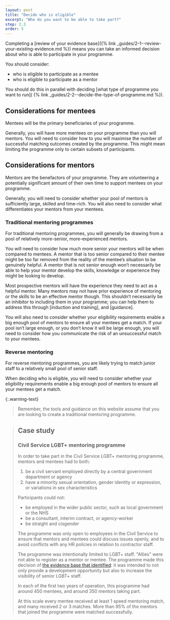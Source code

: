 ```yaml
---
layout: post
title: "Decide who is eligible"
excerpt: "Who do you want to be able to take part?"
step: 2.3
order: 5
---
```


Completing a [review of your evidence base]({% link _guides/2-1--review-your-existing-evidence.md %}) means you can take an informed decision about who is able to participate in your programme.

You should consider:

- who is eligible to participate as a mentee
- who is eligible to participate as a mentor

You should do this in parallel with deciding [what type of programme you want to run]( {% link _guides/2-2--decide-the-type-of-programme.md %}). 

## Considerations for mentees

Mentees will be the primary beneficiaries of your programme. 

Generally, you will have more mentees on your programme than you will mentors. You will need to consider how to you will maximise the number of successful matching outcomes created by the programme. This might mean limiting the programme only to certain subsets of participants.

## Considerations for mentors

Mentors are the benefactors of your programme. They are volunteering a potentially significant amount of their own time to support mentees on your programme. 

Generally, you will need to consider whether your pool of mentors is sufficiently large, skilled and time-rich. You will also need to consider what differentiates your mentors from your mentees.

### Traditional mentoring programmes 

For traditional mentoring programmes, you will generally be drawing from a pool of relatively more-senior, more-experienced mentors. 

You will need to consider how much more senior your mentors will be when compared to mentees. A mentor that is too senior compared to their mentee might be too far removed from the reality of the mentee’s situation to be genuinely helpful. A mentor that is not senior enough won’t necessarily be able to help your mentor develop the skills, knowledge or experience they might be looking to develop.

Most prospective mentors will have the experience they need to act as a helpful mentor. Many mentors may not have prior experience of mentoring or the skills to be an effective mentor though. This shouldn’t necessarily be an inhibitor to including them in your programme; you can help them to address this through [induction and training], and [guidance].

You will also need to consider whether your eligibility requirements enable a big enough pool of mentors to ensure all your mentees get a match. If your pool isn’t large enough, or you don’t know it will be large enough, you will need to consider how you communicate the risk of an unsuccessful match to your mentees.

### Reverse mentoring

For reverse mentoring programmes, you are likely trying to match junior staff to a relatively small pool of senior staff. 

When deciding who is eligible, you will need to consider whether your eligibility requirements enable a big enough pool of mentors to ensure all your mentees get a match.

{:.warning-text}
> Remember, the tools and guidance on this website assume that you are looking to create a traditional mentoring programme.

> ## Case study
> ### Civil Service LGBT+ mentoring programme
> 
> In order to take part in the Civil Service LGBT+ mentoring programme, mentors and mentees had to both:
> 
> 1. be a civil servant employed directly by a central government department or agency
> 2. have a minority sexual orientation, gender identity or expression, or variations in sex characteristics
> 
> Participants could not:
> 
> - be employed in the wider public sector, such as local government or the NHS
> - be a consultant, interim contract, or agency-worker
> - be straight and cisgender
> 
> The programme was only open to employees in the Civil Service to ensure that mentors and mentees could discuss issues openly, and to avoid conflicts with any HR policies in relation to contractor staff.
> 
> The programme was intentionally limited to LGBT+ staff. "Allies" were not able to register as a mentor or mentee. The programme made this decision of [the evidence base that identified](/guide/2-1-review-your-existing-evidence/#case-study): it was intended to not only provide a development opportunity but also to increase the visibility of senior LGBT+ staff.
> 
> In each of the first two years of operation, this programme had around 450 mentees, and around 350 mentors taking part.
> 
> 
> 
> At this scale every mentee received at least 1 speed mentoring match, and many received 2 or 3 matches. More than 95% of the mentors that joined the programme were matched successfully.